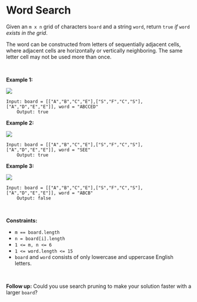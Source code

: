# Word Search


Given an `m x n` grid of characters `board` and a string `word`, return
`true` *if* `word` *exists in the grid*.

The word can be constructed from letters of sequentially adjacent cells,
where adjacent cells are horizontally or vertically neighboring. The
same letter cell may not be used more than once.

 

**Example 1:**

![](https://assets.leetcode.com/uploads/2020/11/04/word2.jpg)

    Input: board = [["A","B","C","E"],["S","F","C","S"],["A","D","E","E"]], word = "ABCCED"
        Output: true
        

**Example 2:**

![](https://assets.leetcode.com/uploads/2020/11/04/word-1.jpg)

    Input: board = [["A","B","C","E"],["S","F","C","S"],["A","D","E","E"]], word = "SEE"
        Output: true
        

**Example 3:**

![](https://assets.leetcode.com/uploads/2020/10/15/word3.jpg)

    Input: board = [["A","B","C","E"],["S","F","C","S"],["A","D","E","E"]], word = "ABCB"
        Output: false
        

 

**Constraints:**

- `m == board.length`
- `n = board[i].length`
- `1 <= m, n <= 6`
- `1 <= word.length <= 15`
- `board` and `word` consists of only lowercase and uppercase English
  letters.

 

**Follow up:** Could you use search pruning to make your solution faster
with a larger `board`?
